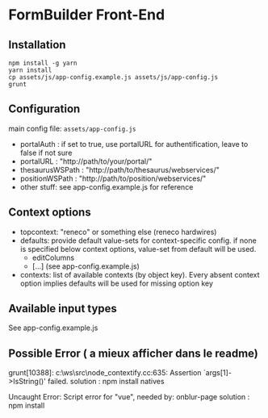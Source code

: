 # FormBuilder Front-End

Installation
------------

```
npm install -g yarn
yarn install
cp assets/js/app-config.example.js assets/js/app-config.js
grunt
```

Configuration
-------------

main config file: `assets/app-config.js`

  * portalAuth : if set to true, use portalURL for authentification, leave to false if not sure
  * portalURL : "http://path/to/your/portal/"
  * thesaurusWSPath : "http://path/to/thesaurus/webservices/"
  * positionWSPath : "http://path/to/position/webservices/"
  * other stuff: see app-config.example.js for reference

Context options
---------------
  * topcontext: "reneco" or something else (reneco hardwires)
  * defaults: provide default value-sets for context-specific config. if none is specified below context options, value-set from default will be used.
    * editColumns
    * [...] (see app-config.example.js)
  * contexts: list of available contexts (by object key). Every absent context option implies defaults will be used for missing option key

Available input types
---------------------
See app-config.example.js

Possible Error ( a mieux afficher dans le readme)
---------------------
grunt[10388]: c:\ws\src\node_contextify.cc:635: Assertion `args[1]->IsString()' failed.
solution : npm install natives

Uncaught Error: Script error for "vue", needed by: onblur-page
solution : npm install

